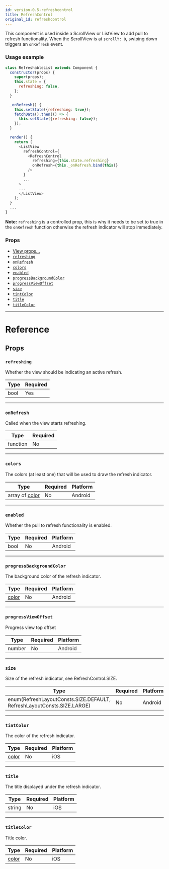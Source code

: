 ```yaml
---
id: version-0.5-refreshcontrol
title: RefreshControl
original_id: refreshcontrol
---
```

This component is used inside a ScrollView or ListView to add pull to refresh
functionality. When the ScrollView is at `scrollY: 0`, swiping down
triggers an `onRefresh` event.

### Usage example

``` js
class RefreshableList extends Component {
  constructor(props) {
    super(props);
    this.state = {
      refreshing: false,
    };
  }

  _onRefresh() {
    this.setState({refreshing: true});
    fetchData().then(() => {
      this.setState({refreshing: false});
    });
  }

  render() {
    return (
      <ListView
        refreshControl={
          <RefreshControl
            refreshing={this.state.refreshing}
            onRefresh={this._onRefresh.bind(this)}
          />
        }
        ...
      >
      ...
      </ListView>
    );
  }
  ...
}
```

__Note:__ `refreshing` is a controlled prop, this is why it needs to be set to true
in the `onRefresh` function otherwise the refresh indicator will stop immediately.

### Props

- [View props...](view.md#props)
- [`refreshing`](refreshcontrol.md#refreshing)
- [`onRefresh`](refreshcontrol.md#onrefresh)
- [`colors`](refreshcontrol.md#colors)
- [`enabled`](refreshcontrol.md#enabled)
- [`progressBackgroundColor`](refreshcontrol.md#progressbackgroundcolor)
- [`progressViewOffset`](refreshcontrol.md#progressviewoffset)
- [`size`](refreshcontrol.md#size)
- [`tintColor`](refreshcontrol.md#tintcolor)
- [`title`](refreshcontrol.md#title)
- [`titleColor`](refreshcontrol.md#titlecolor)






---

# Reference

## Props

### `refreshing`

Whether the view should be indicating an active refresh.

| Type | Required |
| - | - |
| bool | Yes |




---

### `onRefresh`

Called when the view starts refreshing.

| Type | Required |
| - | - |
| function | No |




---

### `colors`

The colors (at least one) that will be used to draw the refresh indicator.


| Type | Required | Platform |
| - | - | - |
| array of [color](colors.md) | No | Android  |




---

### `enabled`

Whether the pull to refresh functionality is enabled.


| Type | Required | Platform |
| - | - | - |
| bool | No | Android  |




---

### `progressBackgroundColor`

The background color of the refresh indicator.


| Type | Required | Platform |
| - | - | - |
| [color](colors.md) | No | Android  |




---

### `progressViewOffset`

Progress view top offset


| Type | Required | Platform |
| - | - | - |
| number | No | Android  |




---

### `size`

Size of the refresh indicator, see RefreshControl.SIZE.


| Type | Required | Platform |
| - | - | - |
| enum(RefreshLayoutConsts.SIZE.DEFAULT, RefreshLayoutConsts.SIZE.LARGE) | No | Android  |




---

### `tintColor`

The color of the refresh indicator.


| Type | Required | Platform |
| - | - | - |
| [color](colors.md) | No | iOS  |




---

### `title`

The title displayed under the refresh indicator.


| Type | Required | Platform |
| - | - | - |
| string | No | iOS  |




---

### `titleColor`

Title color.


| Type | Required | Platform |
| - | - | - |
| [color](colors.md) | No | iOS  |






